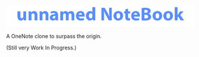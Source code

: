 ![alt](https://raw.githubusercontent.com/Ozzymand/NoteBook/main/Images/Logo.png)

A OneNote clone to surpass the origin.

(Still very Work In Progress.)
